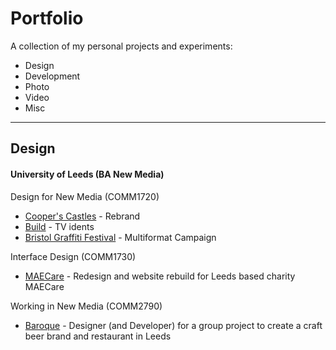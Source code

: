 Portfolio
===================

A collection of my personal projects and experiments:

 - Design
 - Development
 - Photo
 - Video
 - Misc

----------


Design
-------------

#### University of Leeds (BA New Media)
Design for New Media (COMM1720)
 - [Cooper's Castles](http://joebell.co.uk/doc/COMM1720-Joe%20Bell-cs12j2b-Style%20Guide.pdf) - Rebrand
 - [Build](http://joebell.co.uk/doc/COMM1720-Joe%20Bell-cs12j2b-Style%20Guide.pdf) - TV idents
 - [Bristol Graffiti Festival](http://joebell.co.uk/doc/COMM1720-Joe%20Bell-cs12j2b-Style%20Guide.pdf) - Multiformat Campaign
 
Interface Design (COMM1730)
- [MAECare](http://leedsnewmedia.net/showcase/1730/maec_jb/) - Redesign and website rebuild for Leeds based charity MAECare

Working in New Media (COMM2790)
- [Baroque](http://cs12j2b.icsnewmedia.net/baroque/) - Designer (and Developer) for a group project to create a craft beer brand and restaurant in Leeds
